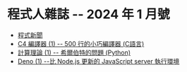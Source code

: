 # 程式人雜誌 -- 2024 年 1 月號

* [程式新聞](news/README.md)
* [C4 編譯器 (1) -- 500 行的小巧編譯器 (C語言)](c/README.md)
* [計算理論 (1) -- 希爾伯特的問題 (Python)](python/README.md)
* [Deno (1) --比 Node.js 更新的 JavaScript server 執行環境](javascript/README.md)
